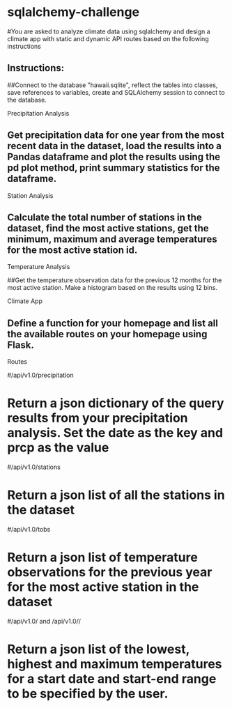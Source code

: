 # sqlalchemy-challenge

#You are asked to analyze climate data using sqlalchemy and design a climate app with static and dynamic API routes based on the following instructions 

## Instructions:

##Connect to the database "hawaii.sqlite", reflect the tables into classes, save references to variables, create and SQLAlchemy session to connect to the database. 

Precipitation Analysis 

## Get precipitation data for one year from the most recent data in the dataset, load the results into a Pandas dataframe and plot the results using the pd plot method, print summary statistics for the dataframe. 

Station Analysis 

## Calculate the total number of stations in the dataset, find the most active stations, get the minimum, maximum and average temperatures for the most active station id.

Temperature Analysis

##Get the temperature observation data for the previous 12 months for the most active station. Make a histogram based on the results using 12 bins. 

Climate App 

## Define a function for your homepage and list all the available routes on your homepage using Flask. 

Routes 

#/api/v1.0/precipitation 

# Return a json dictionary of the query results from your precipitation analysis. Set the date as the key and prcp as the value

#/api/v1.0/stations

# Return a json list of all the stations in the dataset 

#/api/v1.0/tobs

# Return a json list of temperature observations for the previous year for the most active station in the dataset

#/api/v1.0/<start> and /api/v1.0/<start>/<end>

# Return a json list of the lowest, highest and maximum temperatures for a start date and start-end range to be specified by the user. 

 